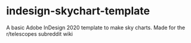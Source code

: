 # indesign-skychart-template
A basic Adobe InDesign 2020 template to make sky charts. Made for the r/telescopes subreddit wiki
